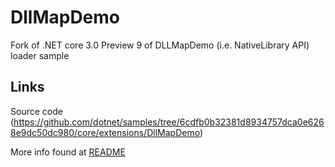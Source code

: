 # DllMapDemo

Fork of .NET core 3.0 Preview 9 of DLLMapDemo (i.e. NativeLibrary API) loader sample

## Links
Source code (https://github.com/dotnet/samples/tree/6cdfb0b32381d8934757dca0e6268e9dc50dc980/core/extensions/DllMapDemo)

More info found at [README](https://github.com/dotnet/samples/blob/6cdfb0b32381d8934757dca0e6268e9dc50dc980/core/extensions/DllMapDemo/ReadMe.md)